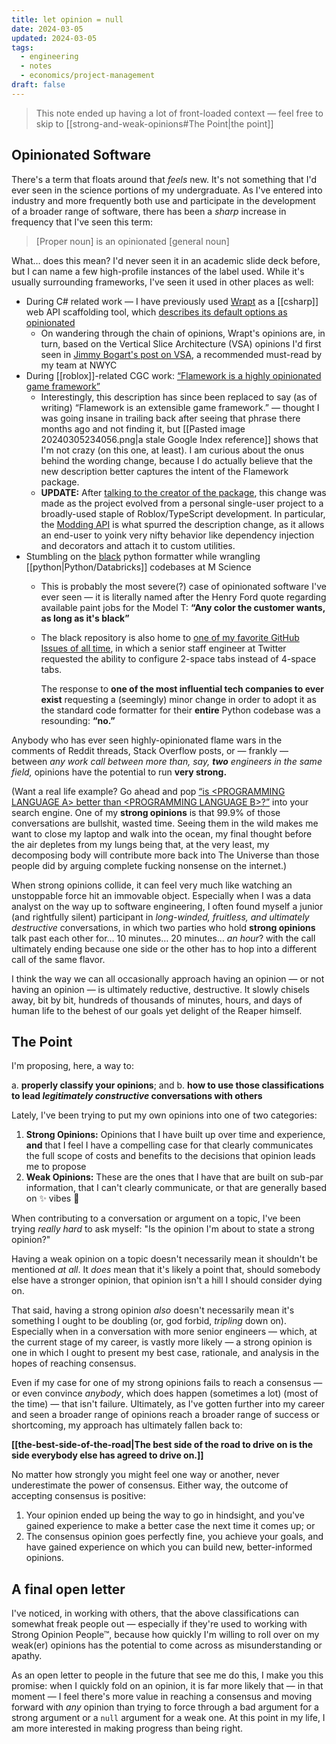 ```yaml
---
title: let opinion = null
date: 2024-03-05
updated: 2024-03-05
tags:
  - engineering
  - notes
  - economics/project-management
draft: false
---
```

> This note ended up having a lot of front-loaded context — feel free to skip to [[strong-and-weak-opinions#The Point|the point]]

## Opinionated Software

There's a term that floats around that *feels* new. It's not something that I'd ever seen in the science portions of my undergraduate. As I've entered into industry and more frequently both use and participate in the development of a broader range of software, there has been a *sharp* increase in frequency that I've seen this term:

> [Proper noun] is an opinionated [general noun]

What… does this mean? I'd never seen it in an academic slide deck before, but I can name a few high-profile instances of the label used. While it's usually surrounding frameworks, I've seen it used in other places as well:

- During C# related work — I have previously used [Wrapt](https://wrapt.dev/) as a [[csharp]] web API scaffolding tool, which [describes its default options as opinionated](https://wrapt.dev/docs/customizing-wrapt-projects#smart-defaults)
    - On wandering through the chain of opinions, Wrapt's opinions are, in turn, based on the Vertical Slice Architecture (VSA) opinions I'd first seen in [Jimmy Bogart's post on VSA](https://www.jimmybogard.com/vertical-slice-architecture/), a recommended must-read by my team at NWYC
- During [[roblox]]-related CGC work: [“Flamework is a highly opinionated game framework”](https://www.npmjs.com/package/@flamework/core)
    - Interestingly, this description has since been replaced to say (as of writing) “Flamework is an extensible game framework.” — thought I was going insane in trailing back after seeing that phrase there months ago and not finding it, but [[Pasted image 20240305234056.png|a stale Google Index reference]] shows that I'm not crazy (on this one, at least). I am curious about the onus behind the wording change, because I do actually believe that the new description better captures the intent of the Flamework package.
    - **UPDATE:** After [talking to the creator of the package](https://discord.com/channels/476080952636997633/498292664471388160/1215744361317404742), this change was made as the project evolved from a personal single-user project to a broadly-used staple of Roblox/TypeScript development. In particular, the [Modding API](https://fireboltofdeath.dev/docs/flamework/modding) is what spurred the description change, as it allows an end-user to yoink very nifty behavior like dependency injection and decorators and attach it to custom utilities.
- Stumbling on the [black](https://github.com/psf/black) python formatter while wrangling [[python|Python/Databricks]] codebases at M Science
    - This is probably the most severe(?) case of opinionated software I've ever seen — it is literally named after the Henry Ford quote regarding available paint jobs for the Model T: **“Any color the customer wants, as long as it's black”**
    - The black repository is also home to [one of my favorite GitHub Issues of all time](https://github.com/psf/black/issues/378), in which a senior staff engineer at Twitter requested the ability to configure 2-space tabs instead of 4-space tabs.
      
      The response to **one of the most influential tech companies to ever exist** requesting a (seemingly) minor change in order to adopt it as the standard code formatter for their **entire** Python codebase was a resounding: **“no.”**

Anybody who has ever seen highly-opinionated flame wars in the comments of Reddit threads, Stack Overflow posts, or — frankly — between *any work call between more than, say, **two** engineers in the same field,* opinions have the potential to run **very strong.**

(Want a real life example? Go ahead and pop [“is \<PROGRAMMING LANGUAGE A> better than \<PROGRAMMING LANGUAGE B\>?”](https://letmegooglethat.com/?q=is+%3CPROGRAMMING+LANGUAGE+A%3E+better+than+%3CPROGRAMMING+LANGUAGE+B%3E%3F) into your search engine. One of my **strong opinions** is that 99.9% of those conversations are bullshit, wasted time. Seeing them in the wild makes me want to close my laptop and walk into the ocean, my final thought before the air depletes from my lungs being that, at the very least, my decomposing body will contribute more back into The Universe than those people did by arguing complete fucking nonsense on the internet.)

When strong opinions collide, it can feel very much like watching an unstoppable force hit an immovable object. Especially when I was a data analyst on the way up to software engineering, I often found myself a junior (and rightfully silent) participant in *long-winded, fruitless, and ultimately destructive* conversations, in which two parties who hold **strong opinions** talk past each other for… 10 minutes… 20 minutes… *an hour*? with the call ultimately ending because one side or the other has to hop into a different call of the same flavor.

I think the way we can all occasionally approach having an opinion — or not having an opinion — is ultimately reductive, destructive. It slowly chisels away, bit by bit, hundreds of thousands of minutes, hours, and days of human life to the behest of our goals yet delight of the Reaper himself.

## The Point

I'm proposing, here, a way to:

a. **properly classify your opinions**; and 
b. **how to use those classifications to lead *legitimately constructive* conversations with others**

Lately, I've been trying to put my own opinions into one of two categories:

1. **Strong Opinions:** Opinions that I have built up over time and experience, **and** that I feel I have a compelling case for that clearly communicates the full scope of costs and benefits to the decisions that opinion leads me to propose
2. **Weak Opinions:** These are the ones that I have that are built on sub-par information, that I can't clearly communicate, or that are generally based on ✨ vibes 🌈

When contributing to a conversation or argument on a topic, I've been trying *really hard* to ask myself: "Is the opinion I'm about to state a strong opinion?"

Having a weak opinion on a topic doesn't necessarily mean it shouldn't be mentioned *at all*. It *does* mean that it's likely a point that, should somebody else have a stronger opinion, that opinion isn't a hill I should consider dying on.

That said, having a strong opinion *also* doesn't necessarily mean it's something I ought to be doubling (or, god forbid, *tripling* down on). Especially when in a conversation with more senior engineers — which, at the current stage of my career, is vastly more likely — a strong opinion is one in which I ought to present my best case, rationale, and analysis in the hopes of reaching consensus.

Even if my case for one of my strong opinions fails to reach a consensus — or even convince *anybody*, which does happen (sometimes a lot) (most of the time) — that isn't failure. Ultimately, as I've gotten further into my career and seen a broader range of opinions reach a broader range of success or shortcoming, my approach has ultimately fallen back to:

**[[the-best-side-of-the-road|The best side of the road to drive on is the side everybody else has agreed to drive on.]]**

No matter how strongly you might feel one way or another, never underestimate the power of consensus. Either way, the outcome of accepting consensus is positive:

1. Your opinion ended up being the way to go in hindsight, and you've gained experience to make a better case the next time it comes up; or
2. The consensus opinion goes perfectly fine, you achieve your goals, and have gained experience on which you can build new, better-informed opinions.

## A final open letter

I've noticed, in working with others, that the above classifications can somewhat freak people out — especially if they're used to working with Strong Opinion People™, because how quickly I'm willing to roll over on my weak(er) opinions has the potential to come across as misunderstanding or apathy.

As an open letter to people in the future that see me do this, I make you this promise: when I quickly fold on an opinion, it is far more likely that — in that moment — I feel there's more value in reaching a consensus and moving forward with *any* opinion than trying to force through a bad argument for a strong argument or a `null` argument for a weak one. At this point in my life, I am more interested in making progress than being right.